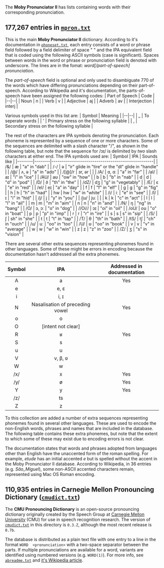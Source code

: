 The **Moby Pronunciator II** has lists containing words with their corresponding pronunciation.

## 177,267 entries in [`mpron.txt`](https://github.com/elitejake/Moby-Project/blob/main/Moby%20Pronunciator%20II/mpron.txt)
This is the main **Moby Pronunciator II** dictionary.  According to it's documentation in [`phoneset.txt`](https://github.com/elitejake/Moby-Project/blob/main/Moby%20Pronunciator%20II/phoneset.txt), each entry consists of a word or phrase field followed by a field delimiter of space " " and the IPA equivalent field that is coded using the following ASCII symbols (case is significant). Spaces between words in the  word or phrase or pronunciation field is denoted with underscore. The lines are in the fomat: *word[/part-of-speech] pronunciation*.

The *part-of-speech* field is optional and only used to disambiguate 770 of the words which have differing pronunciations depending on their part-of-speech. According to Wikipedia and it's documentation, the parts-of-speech have been assigned the following codes:
| Part of Speech | Code |
|--|--|
| Noun | n |
| Verb | v |
| Adjective | aj |
| Adverb | av |
| Interjection | interj |
 
 Various symbols used in this list are:
| Symbol | Meaning |
|--|--|
| _ | To seperate words |
| ' | Primary stress on the following syllable |
| , | Secondary stress on the following syllable |

The rest of the characters are IPA symbols denoting the pronunciation. Each phoneme is represented by a sequence of one or more characters. Some of the sequences are delimited with a slash character "/", as shown in the following table, but note that the sequence for /ɔɪ/ is delimited by _two_ slash characters at either end. The IPA symbols used are:
| Symbol | IPA    | Sounds like                                        |
|--------|--------|----------------------------------------------------|
| /&/    | æ      | "a" in "dab"                                       |
| /-/    | ə      | "ir" glide in "tire" or the "dl" glide in "handle" |
| /@/    | ʌ, ə   | "a" in "ado"                                       |
| /[@]/r | ɜr, ər |                                                    |
| /A/    | ɑ, ɑː  | "a" in "far"                                       |
| /aI/   | aɪ     | "i" in "ice"                                       |
| /AU/   | aʊ     | "ow" in "how"                                      |
| b      | b      | "b" in "nab"                                       |
| d      | d      | "d" in "pod"                                       |
| /D/    | ð      | "th" in "the"                                      |
| /dZ/   | dʒ     | "g" in "vegetably"                                 |
| /E/    | ɛ      | "e" in "red"                                       |
| /eI/   | eɪ     | "a" in "day"                                       |
| f      | f      | "f" in "elf"                                       |
| g      | ɡ      | "g" in "fig"                                       |
| h      | h      | "h" in "had"                                       |
| hw     | hw     | "w" in "white"                                     |
| /i/    | iː     | "e" in "see"                                       |
| /I/    | ɪ      | "i" in "hid"                                       |
| /j/    | j      | "y" in "you"                                       |
| /ju/   | juː    |                                                    |
| k      | k      | "c" in "act"                                       |
| l      | l      | "l" in "ail"                                       |
| m      | m      | "m" in "aim"                                       |
| n      | n      | "n" in "and"                                       |
| /N/    | ŋ      | "ng" in "bang"                                     |
| /O/    | ɔ, ɔː  | "o" in "dog"                                       |
| //Oi// | ɔɪ     | "oi" in "oil"                                      |
| /oU/   | oʊ     | "o" in "boat"                                      |
| p      | p      | "p" in "imp"                                       |
| r      | r      | "r" in "ire"                                       |
| s      | s      | s" in "sip"                                        |
| /S/    | ʃ      | sh" in "she"                                       |
| t      | t      | "t" in "tap"                                       |
| /T/    | θ      | "th" in "bath"                                     |
| /tS/   | tʃ     | "ch" in "ouch"                                     |
| /u/    | uː     | "oo" in "too"                                      |
| /U/    | ʊ      | "oo" in "book"                                     |
| v      | v      | "v" in "average"                                   |
| w      | w      | "w" in "win"                                       |
| z      | z      | "z" in "zoo"                                       |
| /Z/    | ʒ      | "s" in "vision"                                    |

There are several other extra sequences representing phonemes found in other languages. Some of these might be errors in encoding because the documentation hasn't addressed all the extra phonemes.

| Symbol |               IPA               | Addressed in documentation |
|:------:|:-------------------------------:|:--------------------------:|
| A      | a                               |             Yes            |
| e      | e, ɛ                            |                            |
| i      | i, ɪ                            |                            |
| N      | Nasalisation of preceding vowel |             Yes            |
| o      | o                               |                            |
| O      | [intent not clear]              |                            |
| R      | ʁ                               |             Yes            |
| S      | s                               |                            |
| u      | u                               |                            |
| V      | v, β, ʋ                         |                            |
| W      | w                               |                            |
| /x/    | x                               |             Yes            |
| /y/    | ø                               |             Yes            |
| Y      | y                               |             Yes            |
| /z/    | ts                              |                            |
| Z      | z                               |                            |

To this collection are added a number of extra sequences representing phonemes found in several other languages. These are used to encode the non-English words, phrases and names that are included in the database. The following table contains these extra phonemes, but note that the extent to which some of these may exist due to encoding errors is not clear.

The documentation states that words and phrases adopted from languages other than English have the unaccented form of the roman spelling. For example, *etude* has an initial accented *e* but is spelled without the accent in the Moby Pronunciator II database. According to Wikipedia, in 36 entries (e.g.  _São_Miguel_), some non-ASCII accented characters remain, represented using Mac OS Roman encoding.

## 110,935 entries in Carnegie Mellon Pronouncing Dictionary ([`cmudict.txt`](https://github.com/elitejake/Moby-Project/blob/main/Moby%20Pronunciator%20II/cmudict.txt))
The **CMU Pronouncing Dictionary** is an open-source pronouncing dictionary originally created by the Speech Group at  [Carnegie Mellon University](https://en.wikipedia.org/wiki/Carnegie_Mellon_University "Carnegie Mellon University") (CMU) for use in speech recognition research. The version of [`cmudict.txt`](https://github.com/elitejake/Moby-Project/blob/main/Moby%20Pronunciator%20II/cmudict.txt) in this directory is `0.3.Z`, although the most recent release is `0.7b`.

The database is distributed as a plain text file with one entry to a line in the format `WORD  <pronunciation>` with a two-space separator between the parts. If multiple pronunciations are available for a word, variants are identified using numbered versions (e.g. `WORD(1)`). For more info, see [`abreadme.txt`](https://github.com/elitejake/Moby-Project/blob/main/Moby%20Pronunciator%20II/abreadme.txt) and [it's Wikipedia article](https://en.wikipedia.org/wiki/CMU_Pronouncing_Dictionary).
